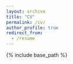 ```yaml
---
layout: archive
title: "CV"
permalink: /cv/
author_profile: true
redirect_from:
  - /resume
---
```


<!--<embed src="https://github.com/Chrisa142857/Chrisa142857.github.io/blob/293786f0fafaf79812a6d8d550477bfbfe0e2ebb/files/ziquanwei_cv.pdf" width="500" height="375" type="application/pdf">!-->

<!--<embed src="/files/ziquanwei_cv.pdf" width="100%" height="auto" type="application/pdf">!-->

<script src="//mozilla.github.io/pdf.js/build/pdf.mjs" type="module"></script>

<script type="module">
  // If absolute URL from the remote server is provided, configure the CORS
  // header on that server.
  var url = 'https://raw.githubusercontent.com/Chrisa142857/Chrisa142857.github.io/main/files/ziquanwei_cv.pdf';

  // Loaded via <script> tag, create shortcut to access PDF.js exports.
  var { pdfjsLib } = globalThis;

  // The workerSrc property shall be specified.
  pdfjsLib.GlobalWorkerOptions.workerSrc = '//mozilla.github.io/pdf.js/build/pdf.worker.mjs';

  // Asynchronous download of PDF
  var loadingTask = pdfjsLib.getDocument(url);
  loadingTask.promise.then(function(pdf) {
    console.log('PDF loaded');

    // Fetch the first page
    var pageNumber = 1;
    pdf.getPage(pageNumber).then(function(page) {
      console.log('Page loaded');

      var scale = 1.5;
      var viewport = page.getViewport({scale: scale});

      // Prepare canvas using PDF page dimensions
      var canvas = document.getElementById('the-canvas');
      var context = canvas.getContext('2d');
      canvas.height = viewport.height;
      canvas.width = viewport.width;

      // Render PDF page into canvas context
      var renderContext = {
        canvasContext: context,
        viewport: viewport
      };
      var renderTask = page.render(renderContext);
      renderTask.promise.then(function () {
        console.log('Page rendered');
      });
    });
  }, function (reason) {
    // PDF loading error
    console.error(reason);
  });
</script>

<canvas id="the-canvas"></canvas>


{% include base_path %}

